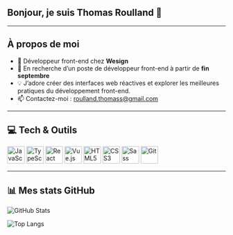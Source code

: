 <!-- README.md pour Thomas Roulland -->
## Bonjour, je suis Thomas Roulland 👋 
---

## À propos de moi
- 🔭 Développeur front-end chez **Wesign**  
- 💼 En recherche d’un poste de développeur front-end à partir de **fin septembre**  
- 💡 J’adore créer des interfaces web réactives et explorer les meilleures pratiques du développement front-end.  
- 📫 Contactez-moi : [roulland.thomass@gmail.com](mailto:roulland.thomass@gmail.com)

---

## 💻 Tech & Outils
<p align="left">
  <img alt="JavaScript" src="https://cdn.simpleicons.org/javascript/white" width="40" height="40"/>
  <img alt="TypeScript"  src="https://cdn.simpleicons.org/typescript/white" width="40" height="40"/>
  <img alt="React"       src="https://cdn.simpleicons.org/react/white" width="40" height="40"/>
  <img alt="Vue.js"       src="https://cdn.simpleicons.org/vue.js/white" width="40" height="40"/>
  <img alt="HTML5"       src="https://cdn.simpleicons.org/html5/white" width="40" height="40"/>
  <img alt="CSS3"        src="https://cdn.simpleicons.org/css3/white" width="40" height="40"/>
  <img alt="Sass"        src="https://cdn.simpleicons.org/sass/white" width="40" height="40"/>
  <img alt="Git"         src="https://cdn.simpleicons.org/git/white" width="40" height="40"/>
</p>

---

## 📊 Mes stats GitHub

<p align="left">
  <img alt="GitHub Stats" src="https://github-readme-stats.vercel.app/api?username=troullandwesign&show_icons=true&theme=dark" />
</p>
<p align="left">
  <img alt="Top Langs"     src="https://github-readme-stats.vercel.app/api/top-langs/?username=troullandwesign&layout=compact&theme=dark" />
</p>
